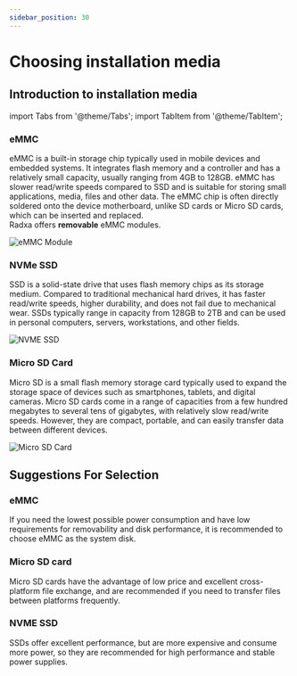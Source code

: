 ```yaml
---
sidebar_position: 30
---
```


# Choosing installation media

## Introduction to installation media

import Tabs from '@theme/Tabs';
import TabItem from '@theme/TabItem';

<Tabs queryString="target">
  <TabItem value="eMMC" label="eMMC">

### eMMC

eMMC is a built-in storage chip typically used in mobile devices and embedded systems. It integrates flash memory and a controller and has a relatively small capacity, usually ranging from 4GB to 128GB. eMMC has slower read/write speeds compared to SSD and is suitable for storing small applications, media, files and other data. The eMMC chip is often directly soldered onto the device motherboard, unlike SD cards or Micro SD cards, which can be inserted and replaced.  
Radxa offers **removable** eMMC modules.

![eMMC Module](/img/accessories/emmc_related_01.webp)

</TabItem>

  <TabItem value="NVMe" label="NVMe">

### NVMe SSD

SSD is a solid-state drive that uses flash memory chips as its storage medium. Compared to traditional mechanical hard drives, it has faster read/write speeds, higher durability, and does not fail due to mechanical wear. SSDs typically range in capacity from 128GB to 2TB and can be used in personal computers, servers, workstations, and other fields.

![NVME SSD](/img/accessories/nvme-ssd-01.webp)

  </TabItem>

  <TabItem value="Micro SD" label="Micro SD" default>

### Micro SD Card

Micro SD is a small flash memory storage card typically used to expand the storage space of devices such as smartphones, tablets, and digital cameras. Micro SD cards come in a range of capacities from a few hundred megabytes to several tens of gigabytes, with relatively slow read/write speeds. However, they are compact, portable, and can easily transfer data between different devices.

![Micro SD Card](/img/accessories/micro-sd-01.webp)

</TabItem>
</Tabs>

## Suggestions For Selection

### eMMC

If you need the lowest possible power consumption and have low requirements for removability and disk performance, it is recommended to choose eMMC as the system disk.

### Micro SD card

Micro SD cards have the advantage of low price and excellent cross-platform file exchange, and are recommended if you need to transfer files between platforms frequently.

### NVME SSD

SSDs offer excellent performance, but are more expensive and consume more power, so they are recommended for high performance and stable power supplies.
